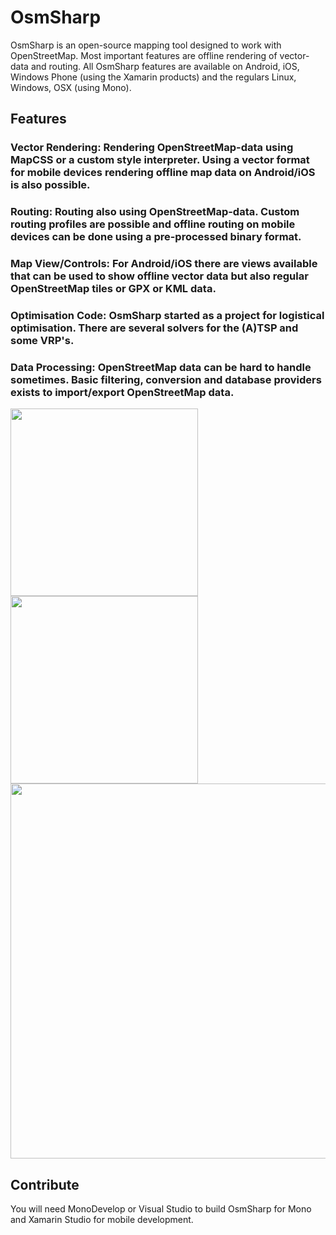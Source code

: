 OsmSharp
========

OsmSharp is an open-source mapping tool designed to work with OpenStreetMap. Most important features are offline rendering of vector-data and routing. All OsmSharp features are available on Android, iOS, Windows Phone (using the Xamarin products) and the regulars Linux, Windows, OSX (using Mono).

Features
--------

### Vector Rendering: Rendering OpenStreetMap-data using MapCSS or a custom style interpreter. Using a vector format for mobile devices rendering offline map data on Android/iOS is also possible.

### Routing: Routing also using OpenStreetMap-data. Custom routing profiles are possible and offline routing on mobile devices can be done using a pre-processed binary format.

### Map View/Controls: For Android/iOS there are views available that can be used to show offline vector data but also regular OpenStreetMap tiles or GPX or KML data.

### Optimisation Code: OsmSharp started as a project for logistical optimisation. There are several solvers for the (A)TSP and some VRP's.

### Data Processing: OpenStreetMap data can be hard to handle sometimes. Basic filtering, conversion and database providers exists to import/export OpenStreetMap data.

<p>
	<img src="http://osmsharp.com/sites/default/files/Screenshot_2013-08-28-15-19-24.png" width="300"/><img src="http://osmsharp.com/sites/default/files/Screenshot_2013-08-28-15-19-38.png" width="300"/>
	<img src="http://osmsharp.com/sites/default/files/IPad3.jpg" width="600"/>
</p>

Contribute
----------
You will need MonoDevelop or Visual Studio to build OsmSharp for Mono and Xamarin Studio for mobile development.